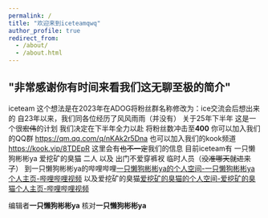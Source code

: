 ```yaml
---
permalink: /
title: "欢迎来到iceteamqwq"
author_profile: true
redirect_from: 
  - /about/
  - /about.html
---
```


## "非常感谢你有时间来看我们这无聊至极的简介"

iceteam 这个想法是在2023年在ADOG将粉丝群名称修改为：ice交流会后想出来的
自23年以来，我们同各位经历了风风雨雨（并没有）
关于25年下半年
这是一个很~~宏伟~~的计划
我们决定在下半年全力以赴 将粉丝数冲击至**400**
你可以加入我们的QQ群
https://qm.qq.com/q/nKAk2r5Dna
也可以加入我们的kook频道
https://kook.vip/8TDEpR
这里会有~~也不一定~~我们的信息
目前iceteam有
一只懒狗彬彬ya 爱挖矿的臭猫 二人
以及 出门不爱穿裤衩 临时人员（~~没准哪天就进来了~~）
到一只懒狗彬彬ya的哔哩哔哩[一只懒狗彬彬ya的个人空间-一只懒狗彬彬ya个人主页-哔哩哔哩视频](https://space.bilibili.com/648245646?spm_id_from=333.1007.0.0)
以及爱挖矿的臭猫[爱挖矿的臭猫的个人空间-爱挖矿的臭猫个人主页-哔哩哔哩视频](https://space.bilibili.com/1679373778?spm_id_from=333.337.0.0)





编辑者**一只懒狗彬彬ya**
核对**一只懒狗彬彬ya**
